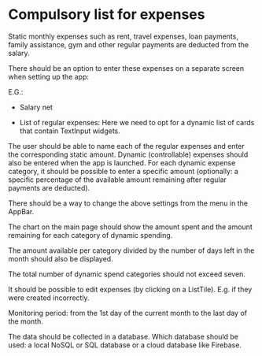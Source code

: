 Compulsory list for expenses
================================

Static monthly expenses such as rent, travel expenses, loan payments, family assistance, gym and other regular payments are deducted from the salary.

There should be an option to enter these expenses on a separate screen when setting up the app:

E.G.:

- Salary net

- List of regular expenses: Here we need to opt for a dynamic list of cards that contain TextInput widgets.


The user should be able to name each of the regular expenses and enter the corresponding static amount.
Dynamic (controllable) expenses should also be entered when the app is launched. For each dynamic expense category, it should be possible to enter a specific amount (optionally: a specific percentage of the available amount remaining after regular payments are deducted).

There should be a way to change the above settings from the menu in the AppBar.

The chart on the main page should show the amount spent and the amount remaining for each category of dynamic spending.

The amount available per category divided by the number of days left in the month should also be displayed.

The total number of dynamic spend categories should not exceed seven.

It should be possible to edit expenses (by clicking on a ListTile). E.g. if they were created incorrectly.

Monitoring period: from the 1st day of the current month to the last day of the month.

The data should be collected in a database. Which database should be used: a local NoSQL or SQL database or a cloud database like Firebase.



